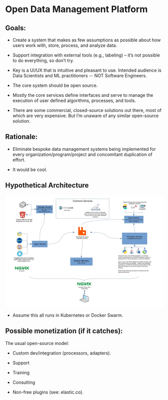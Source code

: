 # Open Data Management Platform

## Goals:

- Create a system that makes as few assumptions as possible about how users work with, store, process, and analyze data.

- Support integration with external tools (e.g., labeling) – it’s not possible to do everything, so don’t try.

- Key is a UI/UX that is intuitive and pleasant to use.  Intended audience is Data Scientists and ML practitioners -- NOT Software Engineers.

- The core system should be open source.

- Mostly the core services define interfaces and serve to manage the execution of user defined algorithms, processes, and tools.

- There are some commercial, closed-source solutions out there, most of which are very expensive.  But I’m unaware of any similar open-source solution.


## Rationale:

- Eliminate bespoke data management systems being implemented for every organization/program/project and concomitant duplication of effort.

- It would be cool.

## Hypothetical Architecture

![Architecture](/doc/architecture.jpg)

- Assume this all runs in Kubernetes or Docker Swarm.

## Possible monetization (if it catches):

The usual open-source model:

- Custom dev/integration (processors, adapters).

- Support

- Training

- Consulting

- Non-free plugins (see: elastic.co).
